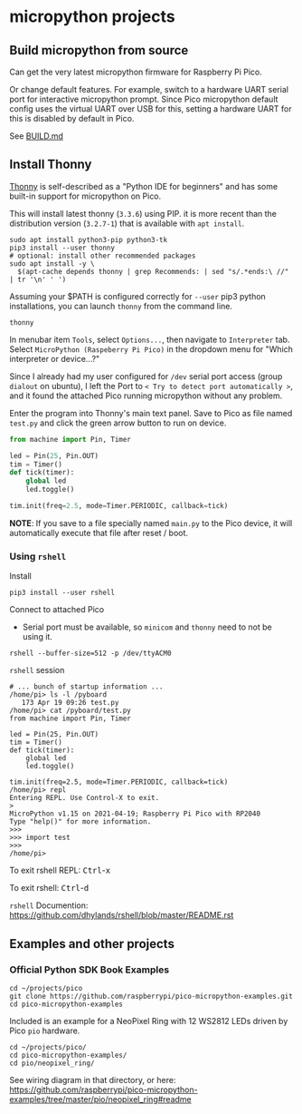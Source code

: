 micropython projects
====================

Build micropython from source
-----------------------------

Can get the very latest micropython firmware for Raspberry Pi Pico.

Or change default features. For example, switch to a hardware UART serial port for interactive micropython prompt. Since Pico micropython default config uses the virtual UART over USB for this, setting a hardware UART for this is disabled by default in Pico.

See [BUILD.md](BUILD.md)

Install Thonny
--------------

[Thonny](https://thonny.org/) is self-described as a "Python IDE for beginners" and has some built-in support for micropython on Pico.

This will install latest thonny (`3.3.6`) using PIP. it is more recent than the distribution version (`3.2.7-1`) that is available with `apt install`.

```shell
sudo apt install python3-pip python3-tk
pip3 install --user thonny
# optional: install other recommended packages
sudo apt install -y \
  $(apt-cache depends thonny | grep Recommends: | sed "s/.*ends:\ //" | tr '\n' ' ')
```

Assuming your $PATH is configured correctly for `--user` pip3 python installations, you can launch `thonny` from the command line.

```shell
thonny
```

In menubar item `Tools`, select `Options...`, then navigate to `Interpreter` tab. Select `MicroPython (Raspeberry Pi Pico)` in the dropdown menu for "Which interpreter or device...?"

Since I already had my user configured for `/dev` serial port access (group `dialout` on ubuntu), I left the Port to `< Try to detect port automatically >`, and it found the attached Pico running micropython without any problem.

Enter the program into Thonny's main text panel. Save to Pico as file named `test.py` and click the green arrow button to run on device.


```python
from machine import Pin, Timer

led = Pin(25, Pin.OUT)
tim = Timer()
def tick(timer):
    global led
    led.toggle()

tim.init(freq=2.5, mode=Timer.PERIODIC, callback=tick)
```

**NOTE**: If you save to a file specially named `main.py` to the Pico device, it will automatically execute that file after reset / boot.

### Using `rshell`

Install

```shell
pip3 install --user rshell
```

Connect to attached Pico

- Serial port must be available, so `minicom` and `thonny` need to not be using it.

```
rshell --buffer-size=512 -p /dev/ttyACM0
```

`rshell` session

```console
# ... bunch of startup information ...
/home/pi> ls -l /pyboard
   173 Apr 19 09:26 test.py
/home/pi> cat /pyboard/test.py
from machine import Pin, Timer

led = Pin(25, Pin.OUT)
tim = Timer()
def tick(timer):
    global led
    led.toggle()

tim.init(freq=2.5, mode=Timer.PERIODIC, callback=tick)
/home/pi> repl
Entering REPL. Use Control-X to exit.
>
MicroPython v1.15 on 2021-04-19; Raspberry Pi Pico with RP2040
Type "help()" for more information.
>>>
>>> import test
>>>
/home/pi>
```

To exit rshell REPL: <kbd>Ctrl</kbd>\-<kbd>x</kbd>

To exit rshell: <kbd>Ctrl</kbd>\-<kbd>d</kbd>

`rshell` Documention: https://github.com/dhylands/rshell/blob/master/README.rst

Examples and other projects
---------------------------

### Official Python SDK Book Examples

```shell
cd ~/projects/pico
git clone https://github.com/raspberrypi/pico-micropython-examples.git
cd pico-micropython-examples
```

Included is an example for a NeoPixel Ring with 12 WS2812 LEDs driven by Pico `pio` hardware.

```shell
cd ~/projects/pico/
cd pico-micropython-examples/
cd pio/neopixel_ring/
```

See wiring diagram in that directory, or here: https://github.com/raspberrypi/pico-micropython-examples/tree/master/pio/neopixel_ring#readme
